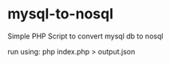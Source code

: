 # mysql-to-nosql
Simple PHP Script to convert mysql db to nosql

run using:
php index.php > output.json
